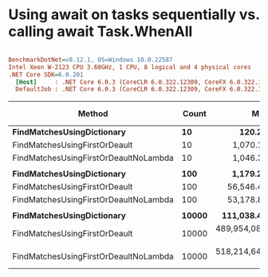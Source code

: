 # Using await on tasks sequentially vs. calling await Task.WhenAll

``` ini

BenchmarkDotNet=v0.12.1, OS=Windows 10.0.22587
Intel Xeon W-2123 CPU 3.60GHz, 1 CPU, 8 logical and 4 physical cores
.NET Core SDK=6.0.201
  [Host]     : .NET Core 6.0.3 (CoreCLR 6.0.322.12309, CoreFX 6.0.322.12309), X64 RyuJIT
  DefaultJob : .NET Core 6.0.3 (CoreCLR 6.0.322.12309, CoreFX 6.0.322.12309), X64 RyuJIT


```
|                                Method | Count |             Mean |            Error |           StdDev |           Median |    Ratio | RatioSD |  Gen 0 | Gen 1 | Gen 2 | Allocated |
|-------------------------------------- |------ |-----------------:|-----------------:|-----------------:|-----------------:|---------:|--------:|-------:|------:|------:|----------:|
|            **FindMatchesUsingDictionary** |    **10** |         **120.2 ns** |          **6.38 ns** |         **18.72 ns** |         **119.0 ns** |     **1.00** |    **0.00** |      **-** |     **-** |     **-** |         **-** |
|         FindMatchesUsingFirstOrDeault |    10 |       1,070.1 ns |         43.30 ns |        124.24 ns |       1,036.1 ns |     9.17 |    1.88 | 0.2966 |     - |     - |    1280 B |
| FindMatchesUsingFirstOrDeaultNoLambda |    10 |       1,046.3 ns |         47.27 ns |        138.62 ns |       1,025.0 ns |     8.88 |    1.63 | 0.2403 |     - |     - |    1040 B |
|                                       |       |                  |                  |                  |                  |          |         |        |       |       |           |
|            **FindMatchesUsingDictionary** |   **100** |       **1,179.2 ns** |         **57.45 ns** |        **169.39 ns** |       **1,135.9 ns** |     **1.00** |    **0.00** |      **-** |     **-** |     **-** |         **-** |
|         FindMatchesUsingFirstOrDeault |   100 |      56,546.4 ns |      2,395.07 ns |      7,061.93 ns |      55,823.1 ns |    48.96 |    9.59 | 2.9297 |     - |     - |   12800 B |
| FindMatchesUsingFirstOrDeaultNoLambda |   100 |      53,178.8 ns |      2,565.55 ns |      7,524.31 ns |      53,081.3 ns |    45.73 |    8.04 | 2.3804 |     - |     - |   10400 B |
|                                       |       |                  |                  |                  |                  |          |         |        |       |       |           |
|            **FindMatchesUsingDictionary** | **10000** |     **111,038.4 ns** |      **3,764.98 ns** |     **10,802.45 ns** |     **109,827.7 ns** |     **1.00** |    **0.00** |      **-** |     **-** |     **-** |         **-** |
|         FindMatchesUsingFirstOrDeault | 10000 | 489,954,083.8 ns | 24,096,761.06 ns | 70,671,628.87 ns | 481,828,000.0 ns | 4,449.98 |  757.95 |      - |     - |     - | 1280480 B |
| FindMatchesUsingFirstOrDeaultNoLambda | 10000 | 518,214,645.8 ns | 20,835,330.20 ns | 60,114,691.54 ns | 517,020,550.0 ns | 4,704.07 |  657.71 |      - |     - |     - | 1040480 B |
